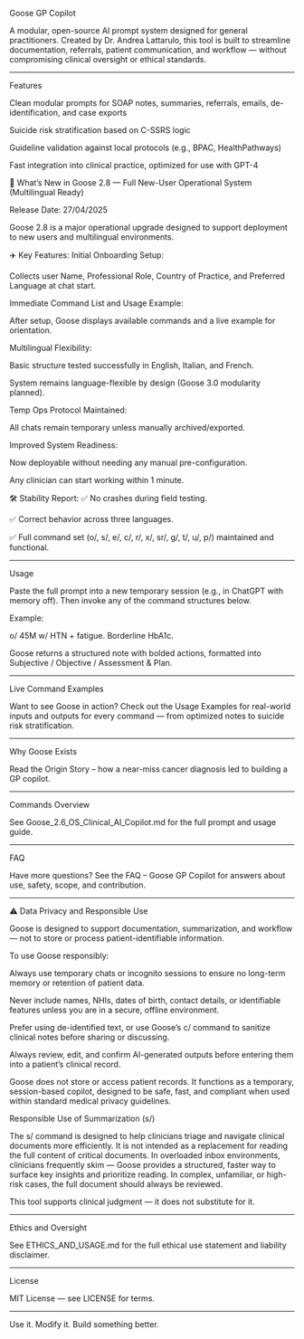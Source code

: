 Goose GP Copilot

A modular, open-source AI prompt system designed for general practitioners. Created by Dr. Andrea Lattarulo, this tool is built to streamline documentation, referrals, patient communication, and workflow — without compromising clinical oversight or ethical standards.


---

Features

Clean modular prompts for SOAP notes, summaries, referrals, emails, de-identification, and case exports

Suicide risk stratification based on C-SSRS logic

Guideline validation against local protocols (e.g., BPAC, HealthPathways)

Fast integration into clinical practice, optimized for use with GPT-4

🚀 What’s New in Goose 2.8 — Full New-User Operational System (Multilingual Ready)

Release Date: 27/04/2025

Goose 2.8 is a major operational upgrade designed to support deployment to new users and multilingual environments.

✈️ Key Features:
Initial Onboarding Setup:

Collects user Name, Professional Role, Country of Practice, and Preferred Language at chat start.

Immediate Command List and Usage Example:

After setup, Goose displays available commands and a live example for orientation.

Multilingual Flexibility:

Basic structure tested successfully in English, Italian, and French.

System remains language-flexible by design (Goose 3.0 modularity planned).

Temp Ops Protocol Maintained:

All chats remain temporary unless manually archived/exported.

Improved System Readiness:

Now deployable without needing any manual pre-configuration.

Any clinician can start working within 1 minute.

🛠 Stability Report:
✅ No crashes during field testing.

✅ Correct behavior across three languages.

✅ Full command set (o/, s/, e/, c/, r/, x/, sr/, g/, t/, u/, p/) maintained and functional.

---

Usage

Paste the full prompt into a new temporary session (e.g., in ChatGPT with memory off). Then invoke any of the command structures below.

Example:

o/ 45M w/ HTN + fatigue. Borderline HbA1c.

Goose returns a structured note with bolded actions, formatted into Subjective / Objective / Assessment & Plan.


---

Live Command Examples

Want to see Goose in action? Check out the Usage Examples for real-world inputs and outputs for every command — from optimized notes to suicide risk stratification.


---

Why Goose Exists

Read the Origin Story – how a near-miss cancer diagnosis led to building a GP copilot.


---

Commands Overview

See Goose_2.6_OS_Clinical_AI_Copilot.md for the full prompt and usage guide.


---

FAQ

Have more questions? See the FAQ – Goose GP Copilot for answers about use, safety, scope, and contribution.


---

⚠️ Data Privacy and Responsible Use

Goose is designed to support documentation, summarization, and workflow — not to store or process patient-identifiable information.

To use Goose responsibly:

Always use temporary chats or incognito sessions to ensure no long-term memory or retention of patient data.

Never include names, NHIs, dates of birth, contact details, or identifiable features unless you are in a secure, offline environment.

Prefer using de-identified text, or use Goose’s c/ command to sanitize clinical notes before sharing or discussing.

Always review, edit, and confirm AI-generated outputs before entering them into a patient’s clinical record.


Goose does not store or access patient records. It functions as a temporary, session-based copilot, designed to be safe, fast, and compliant when used within standard medical privacy guidelines.

Responsible Use of Summarization (s/)

The s/ command is designed to help clinicians triage and navigate clinical documents more efficiently. It is not intended as a replacement for reading the full content of critical documents. In overloaded inbox environments, clinicians frequently skim — Goose provides a structured, faster way to surface key insights and prioritize reading. In complex, unfamiliar, or high-risk cases, the full document should always be reviewed.

This tool supports clinical judgment — it does not substitute for it.


---

Ethics and Oversight

See ETHICS_AND_USAGE.md for the full ethical use statement and liability disclaimer.


---

License

MIT License — see LICENSE for terms.


---

Use it. Modify it. Build something better.
